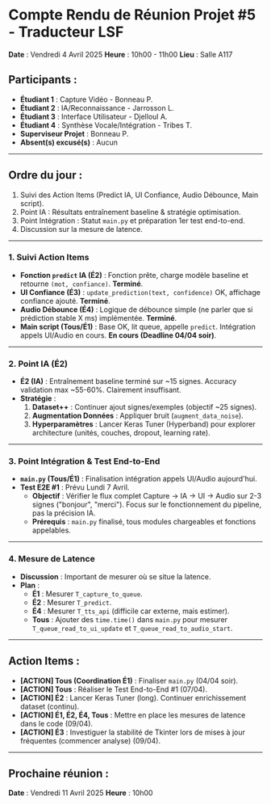 # Compte Rendu de Réunion Projet #5 - Traducteur LSF

**Date** : Vendredi 4 Avril 2025
**Heure** : 10h00 - 11h00
**Lieu** : Salle A117

## Participants :
- **Étudiant 1** : Capture Vidéo - Bonneau P.
- **Étudiant 2** : IA/Reconnaissance - Jarrosson L.
- **Étudiant 3** : Interface Utilisateur - Djelloul A.
- **Étudiant 4** : Synthèse Vocale/Intégration - Tribes T.
- **Superviseur Projet** : Bonneau P.
- **Absent(s) excusé(s)** : Aucun

---

## Ordre du jour :
1.  Suivi des Action Items (Predict IA, UI Confiance, Audio Débounce, Main script).
2.  Point IA : Résultats entraînement baseline & stratégie optimisation.
3.  Point Intégration : Statut `main.py` et préparation 1er test end-to-end.
4.  Discussion sur la mesure de latence.

---

### 1. Suivi Action Items
- **Fonction `predict` IA (É2)** : Fonction prête, charge modèle baseline et retourne `(mot, confiance)`. **Terminé**.
- **UI Confiance (É3)** : `update_prediction(text, confidence)` OK, affichage confiance ajouté. **Terminé**.
- **Audio Débounce (É4)** : Logique de débounce simple (ne parler que si prédiction stable X ms) implémentée. **Terminé**.
- **Main script (Tous/É1)** : Base OK, lit queue, appelle `predict`. Intégration appels UI/Audio en cours. **En cours (Deadline 04/04 soir)**.

---

### 2. Point IA (É2)
- **É2 (IA)** : Entraînement baseline terminé sur ~15 signes. Accuracy validation max ~55-60%. Clairement insuffisant.
- **Stratégie** :
    1.  **Dataset++** : Continuer ajout signes/exemples (objectif ~25 signes).
    2.  **Augmentation Données** : Appliquer bruit (`augment_data_noise`).
    3.  **Hyperparamètres** : Lancer Keras Tuner (Hyperband) pour explorer architecture (unités, couches, dropout, learning rate).

---

### 3. Point Intégration & Test End-to-End
- **`main.py` (Tous/É1)** : Finalisation intégration appels UI/Audio aujourd'hui.
- **Test E2E #1** : Prévu Lundi 7 Avril.
    - **Objectif** : Vérifier le flux complet Capture -> IA -> UI -> Audio sur 2-3 signes ("bonjour", "merci"). Focus sur le fonctionnement du pipeline, pas la précision IA.
    - **Prérequis** : `main.py` finalisé, tous modules chargeables et fonctions appelables.

---

### 4. Mesure de Latence
- **Discussion** : Important de mesurer où se situe la latence.
- **Plan** :
    - **É1** : Mesurer `T_capture_to_queue`.
    - **É2** : Mesurer `T_predict`.
    - **É4** : Mesurer `T_tts_api` (difficile car externe, mais estimer).
    - **Tous** : Ajouter des `time.time()` dans `main.py` pour mesurer `T_queue_read_to_ui_update` et `T_queue_read_to_audio_start`.

---

## Action Items :
- **[ACTION] Tous (Coordination É1)** : Finaliser `main.py` (04/04 soir).
- **[ACTION] Tous** : Réaliser le Test End-to-End #1 (07/04).
- **[ACTION] É2** : Lancer Keras Tuner (long). Continuer enrichissement dataset (continu).
- **[ACTION] É1, É2, É4, Tous** : Mettre en place les mesures de latence dans le code (09/04).
- **[ACTION] É3** : Investiguer la stabilité de Tkinter lors de mises à jour fréquentes (commencer analyse) (09/04).

---

## Prochaine réunion :
**Date** : Vendredi 11 Avril 2025
**Heure** : 10h00
